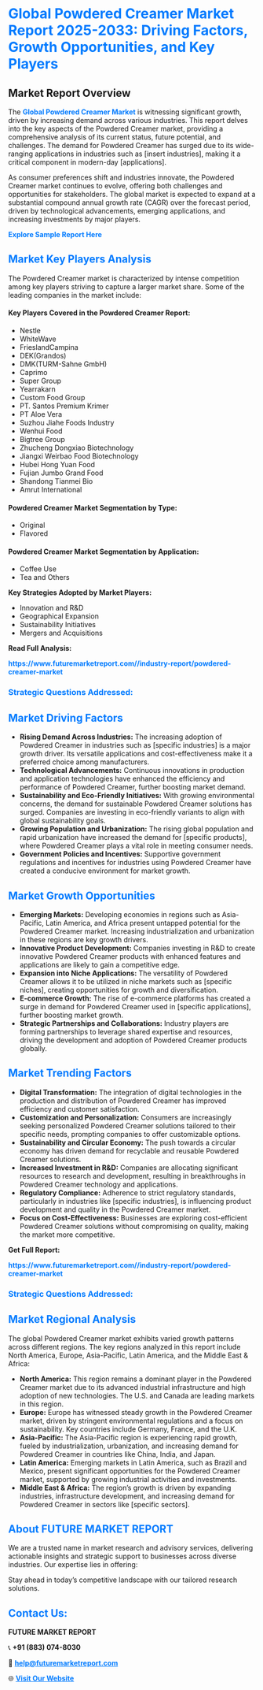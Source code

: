 <h1 style="color: #007BFF;">Global Powdered Creamer Market Report 2025-2033: Driving Factors, Growth Opportunities, and Key Players</h1>

<section id="overview">
<h2>Market Report Overview</h2>
<p>The <a href="https://www.futuremarketreport.com//industry-report/powdered-creamer-market" style="color: #007BFF; text-decoration: none;"><strong>Global Powdered Creamer Market</strong></a> is witnessing significant growth, driven by increasing demand across various industries. This report delves into the key aspects of the Powdered Creamer market, providing a comprehensive analysis of its current status, future potential, and challenges. The demand for Powdered Creamer has surged due to its wide-ranging applications in industries such as [insert industries], making it a critical component in modern-day [applications].</p>
<p>As consumer preferences shift and industries innovate, the Powdered Creamer market continues to evolve, offering both challenges and opportunities for stakeholders. The global market is expected to expand at a substantial compound annual growth rate (CAGR) over the forecast period, driven by technological advancements, emerging applications, and increasing investments by major players.</p>
</section>

<section id="overview">
<p><a href="https://www.futuremarketreport.com//request-sample/reportId=47661" style="color: #007BFF; text-decoration: none;"><strong>Explore Sample Report Here</strong></a></p>
</section>

<section id="key-players">
<h2 style="color: #007BFF;">Market Key Players Analysis</h2>
<p>The Powdered Creamer market is characterized by intense competition among key players striving to capture a larger market share. Some of the leading companies in the market include:</p>
<h4>Key Players Covered in the Powdered Creamer Report:</h4>
<ul><li>Nestle</li><li>WhiteWave</li><li>FrieslandCampina</li><li>DEK(Grandos)</li><li>DMK(TURM-Sahne GmbH)</li><li>Caprimo</li><li>Super Group</li><li>Yearrakarn</li><li>Custom Food Group</li><li>PT. Santos Premium Krimer</li><li>PT Aloe Vera</li><li>Suzhou Jiahe Foods Industry</li><li>Wenhui Food</li><li>Bigtree Group</li><li>Zhucheng Dongxiao Biotechnology</li><li>Jiangxi Weirbao Food Biotechnology</li><li>Hubei Hong Yuan Food</li><li>Fujian Jumbo Grand Food</li><li>Shandong Tianmei Bio</li><li>Amrut International</li></ul>
<h4>Powdered Creamer Market Segmentation by Type:</h4>
<ul><li>Original</li><li>Flavored</li></ul>

<h4>Powdered Creamer Market Segmentation by Application:</h4>
<ul><li>Coffee Use</li><li>Tea and Others</li></ul>
<p><strong>Key Strategies Adopted by Market Players:</strong></p>
<ul>
<li>Innovation and R&D</li>
<li>Geographical Expansion</li>
<li>Sustainability Initiatives</li>
<li>Mergers and Acquisitions</li>
</ul>
</section>

<section>
<p><strong>Read Full Analysis: </strong></p><a href="https://www.futuremarketreport.com//industry-report/powdered-creamer-market" style="color: #007BFF; text-decoration: none;"><strong>https://www.futuremarketreport.com//industry-report/powdered-creamer-market</strong></a>
<h3 style="color: #007BFF;">Strategic Questions Addressed:</h3>
</section>

<section id="driving-factors">
<h2 style="color: #007BFF;">Market Driving Factors</h2>
<ul>
<li><strong>Rising Demand Across Industries:</strong> The increasing adoption of Powdered Creamer in industries such as [specific industries] is a major growth driver. Its versatile applications and cost-effectiveness make it a preferred choice among manufacturers.</li>
<li><strong>Technological Advancements:</strong> Continuous innovations in production and application technologies have enhanced the efficiency and performance of Powdered Creamer, further boosting market demand.</li>
<li><strong>Sustainability and Eco-Friendly Initiatives:</strong> With growing environmental concerns, the demand for sustainable Powdered Creamer solutions has surged. Companies are investing in eco-friendly variants to align with global sustainability goals.</li>
<li><strong>Growing Population and Urbanization:</strong> The rising global population and rapid urbanization have increased the demand for [specific products], where Powdered Creamer plays a vital role in meeting consumer needs.</li>
<li><strong>Government Policies and Incentives:</strong> Supportive government regulations and incentives for industries using Powdered Creamer have created a conducive environment for market growth.</li>
</ul>
</section>

<section id="growth-opportunities">
<h2 style="color: #007BFF;">Market Growth Opportunities</h2>
<ul>
<li><strong>Emerging Markets:</strong> Developing economies in regions such as Asia-Pacific, Latin America, and Africa present untapped potential for the Powdered Creamer market. Increasing industrialization and urbanization in these regions are key growth drivers.</li>
<li><strong>Innovative Product Development:</strong> Companies investing in R&D to create innovative Powdered Creamer products with enhanced features and applications are likely to gain a competitive edge.</li>
<li><strong>Expansion into Niche Applications:</strong> The versatility of Powdered Creamer allows it to be utilized in niche markets such as [specific niches], creating opportunities for growth and diversification.</li>
<li><strong>E-commerce Growth:</strong> The rise of e-commerce platforms has created a surge in demand for Powdered Creamer used in [specific applications], further boosting market growth.</li>
<li><strong>Strategic Partnerships and Collaborations:</strong> Industry players are forming partnerships to leverage shared expertise and resources, driving the development and adoption of Powdered Creamer products globally.</li>
</ul>
</section>

<section id="trending-factors">
<h2 style="color: #007BFF;">Market Trending Factors</h2>
<ul>
<li><strong>Digital Transformation:</strong> The integration of digital technologies in the production and distribution of Powdered Creamer has improved efficiency and customer satisfaction.</li>
<li><strong>Customization and Personalization:</strong> Consumers are increasingly seeking personalized Powdered Creamer solutions tailored to their specific needs, prompting companies to offer customizable options.</li>
<li><strong>Sustainability and Circular Economy:</strong> The push towards a circular economy has driven demand for recyclable and reusable Powdered Creamer solutions.</li>
<li><strong>Increased Investment in R&D:</strong> Companies are allocating significant resources to research and development, resulting in breakthroughs in Powdered Creamer technology and applications.</li>
<li><strong>Regulatory Compliance:</strong> Adherence to strict regulatory standards, particularly in industries like [specific industries], is influencing product development and quality in the Powdered Creamer market.</li>
<li><strong>Focus on Cost-Effectiveness:</strong> Businesses are exploring cost-efficient Powdered Creamer solutions without compromising on quality, making the market more competitive.</li>
</ul>
</section>

<section>
<p><strong>Get Full Report: </strong></p><a href="https://www.futuremarketreport.com//industry-report/powdered-creamer-market" style="color: #007BFF; text-decoration: none;"><strong>https://www.futuremarketreport.com//industry-report/powdered-creamer-market</strong></a>
<h3 style="color: #007BFF;">Strategic Questions Addressed:</h3>
</section>


<section id="regional-analysis">
<h2 style="color: #007BFF;">Market Regional Analysis</h2>
<p>The global Powdered Creamer market exhibits varied growth patterns across different regions. The key regions analyzed in this report include North America, Europe, Asia-Pacific, Latin America, and the Middle East & Africa:</p>
<ul>
<li><strong>North America:</strong> This region remains a dominant player in the Powdered Creamer market due to its advanced industrial infrastructure and high adoption of new technologies. The U.S. and Canada are leading markets in this region.</li>
<li><strong>Europe:</strong> Europe has witnessed steady growth in the Powdered Creamer market, driven by stringent environmental regulations and a focus on sustainability. Key countries include Germany, France, and the U.K.</li>
<li><strong>Asia-Pacific:</strong> The Asia-Pacific region is experiencing rapid growth, fueled by industrialization, urbanization, and increasing demand for Powdered Creamer in countries like China, India, and Japan.</li>
<li><strong>Latin America:</strong> Emerging markets in Latin America, such as Brazil and Mexico, present significant opportunities for the Powdered Creamer market, supported by growing industrial activities and investments.</li>
<li><strong>Middle East & Africa:</strong> The region’s growth is driven by expanding industries, infrastructure development, and increasing demand for Powdered Creamer in sectors like [specific sectors].</li>
</ul>
</section>

<footer>
<h2 style="color: #007BFF;">About FUTURE MARKET REPORT</h2>
<p>We are a trusted name in market research and advisory services, delivering actionable insights and strategic support to businesses across diverse industries. Our expertise lies in offering:</p>

<p>Stay ahead in today’s competitive landscape with our tailored research solutions.</p>

<h2 style="color: #007BFF;">Contact Us:</h2>
<p><strong>FUTURE MARKET REPORT</strong></p>
<p>📞 <strong>+91 (883) 074-8030</strong></p>
<p>📧 <strong><a href="mailto:help@futuremarketreport.com" style="color: #007BFF;">help@futuremarketreport.com</a></strong></p>
<p>🌐 <strong><a href="https://www.futuremarketreport.com/" style="color: #007BFF;">Visit Our Website</a></strong></p>
</footer>